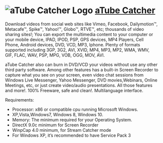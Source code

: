 # ![aTube Catcher Logo](https://cdn.rawgit.com/pauby/ChocoPackages/4a3beba6/icons/atubecatcher.png "aTube Catcher Logo") [aTube Catcher](https://chocolatey.org/packages/atubecatcher)

Download videos from social web sites like Vimeo, Facebook, Dailymotion™, Metacafe™, Spike™, Yahoo!™, Globo™, RTVE™, etc; thousands of video sharing sites!; You can export the multimedia content to your computer or your mobile device, IPAD, IPOD, PSP, GPS devices, MP4 Players, Cell Phone, Android devices, DVD, VCD, MP3, Iphone. Plenty of formats supported including 3GP, 3G2, AVI, XVID, MP4, MP3, MP2, WMA, WMV, GIF, FLAC, WAV, PSP, MPG, VOB, OGG, MOV, AVI.

aTube Catcher also can burn in DVD/VCD your videos without use any other third party software. Among other features has a built-in Screen Recorder to capture what you see on your screen, even video chat sessions from Windows Live Messenger, Yahoo Messenger, DVD movies,Webinars, Online Meetings, etc, or just create video/audio presentations. All those features and more!. 100% Freeware, safe and clean!. Multilanguage interface.

Requirements:

* Processor: x86 or compatible cpu running Microsoft Windows.
* XP,Vista,Windows7, Windows 8, Windows 10.
* Memory: The minimum required for your Operating System.
* DirectX 9.0c minimum for Screen Recorder
* WinpCap 4.0 minimum, for Stream Catcher mode
* For Windows XP, it’s recommended to have Service Pack 3
